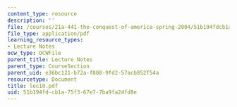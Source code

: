 ```yaml
---
content_type: resource
description: ''
file: /courses/21a-441-the-conquest-of-america-spring-2004/51b194fdcb1a75f367e77ba9fa24fd8e_lec10.pdf
file_type: application/pdf
learning_resource_types:
- Lecture Notes
ocw_type: OCWFile
parent_title: Lecture Notes
parent_type: CourseSection
parent_uid: e36bc121-b72a-f808-9fd2-57acb852f54a
resourcetype: Document
title: lec10.pdf
uid: 51b194fd-cb1a-75f3-67e7-7ba9fa24fd8e
---
```


